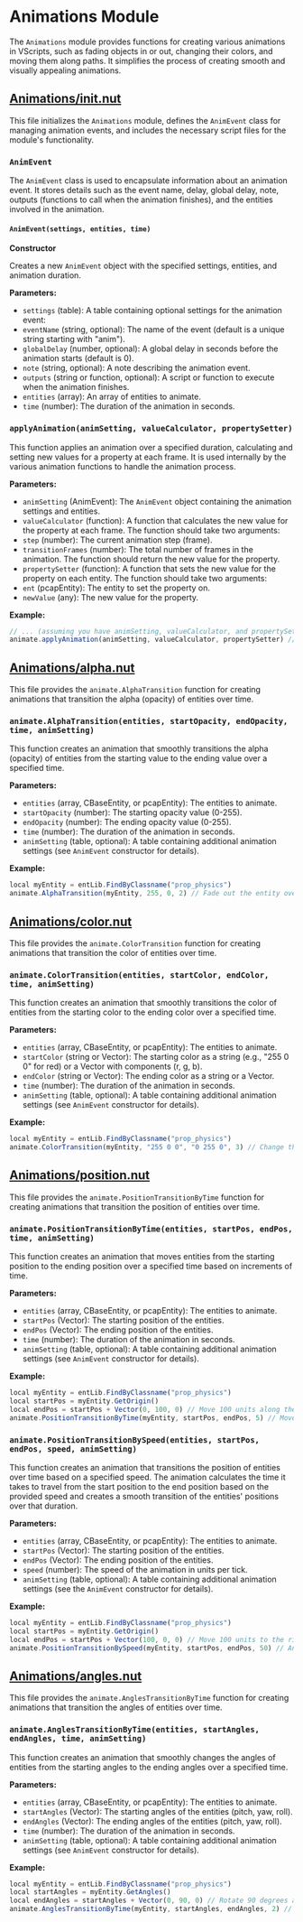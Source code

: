 # Animations Module

The `Animations` module provides functions for creating various animations in VScripts, such as fading objects in or out, changing their colors, and moving them along paths. It simplifies the process of creating smooth and visually appealing animations.

## [Animations/init.nut](init.nut)

This file initializes the `Animations` module, defines the `AnimEvent` class for managing animation events, and includes the necessary script files for the module's functionality.

### `AnimEvent`

The `AnimEvent` class is used to encapsulate information about an animation event. It stores details such as the event name, delay, global delay, note, outputs (functions to call when the animation finishes), and the entities involved in the animation.

#### `AnimEvent(settings, entities, time)`

**Constructor**

Creates a new `AnimEvent` object with the specified settings, entities, and animation duration.

**Parameters:**

* `settings` (table): A table containing optional settings for the animation event:
* `eventName` (string, optional): The name of the event (default is a unique string starting with "anim").
* `globalDelay` (number, optional): A global delay in seconds before the animation starts (default is 0).
* `note` (string, optional): A note describing the animation event.
* `outputs` (string or function, optional): A script or function to execute when the animation finishes.
* `entities` (array): An array of entities to animate.
* `time` (number): The duration of the animation in seconds.

### `applyAnimation(animSetting, valueCalculator, propertySetter)`

This function applies an animation over a specified duration, calculating and setting new values for a property at each frame. It is used internally by the various animation functions to handle the animation process.

**Parameters:**

* `animSetting` (AnimEvent): The `AnimEvent` object containing the animation settings and entities.
* `valueCalculator` (function): A function that calculates the new value for the property at each frame. The function should take two arguments:
* `step` (number): The current animation step (frame).
* `transitionFrames` (number): The total number of frames in the animation.
The function should return the new value for the property.
* `propertySetter` (function): A function that sets the new value for the property on each entity. The function should take two arguments:
* `ent` (pcapEntity): The entity to set the property on.
* `newValue` (any): The new value for the property.

**Example:**

```js
// ... (assuming you have animSetting, valueCalculator, and propertySetter defined)
animate.applyAnimation(animSetting, valueCalculator, propertySetter) // Apply the animation
```

## [Animations/alpha.nut](alpha.nut)

This file provides the `animate.AlphaTransition` function for creating animations that transition the alpha (opacity) of entities over time.

### `animate.AlphaTransition(entities, startOpacity, endOpacity, time, animSetting)`

This function creates an animation that smoothly transitions the alpha (opacity) of entities from the starting value to the ending value over a specified time.

**Parameters:**

* `entities` (array, CBaseEntity, or pcapEntity): The entities to animate.
* `startOpacity` (number): The starting opacity value (0-255).
* `endOpacity` (number): The ending opacity value (0-255).
* `time` (number): The duration of the animation in seconds.
* `animSetting` (table, optional): A table containing additional animation settings (see `AnimEvent` constructor for details).

**Example:**

```js
local myEntity = entLib.FindByClassname("prop_physics")
animate.AlphaTransition(myEntity, 255, 0, 2) // Fade out the entity over 2 seconds
```

## [Animations/color.nut](color.nut)

This file provides the `animate.ColorTransition` function for creating animations that transition the color of entities over time.

### `animate.ColorTransition(entities, startColor, endColor, time, animSetting)`

This function creates an animation that smoothly transitions the color of entities from the starting color to the ending color over a specified time.

**Parameters:**

* `entities` (array, CBaseEntity, or pcapEntity): The entities to animate.
* `startColor` (string or Vector): The starting color as a string (e.g., "255 0 0" for red) or a Vector with components (r, g, b).
* `endColor` (string or Vector): The ending color as a string or a Vector.
* `time` (number): The duration of the animation in seconds.
* `animSetting` (table, optional): A table containing additional animation settings (see `AnimEvent` constructor for details).

**Example:**

```js
local myEntity = entLib.FindByClassname("prop_physics")
animate.ColorTransition(myEntity, "255 0 0", "0 255 0", 3) // Change the entity's color from red to green over 3 seconds
```

## [Animations/position.nut](position.nut)

This file provides the `animate.PositionTransitionByTime` function for creating animations that transition the position of entities over time.

### `animate.PositionTransitionByTime(entities, startPos, endPos, time, animSetting)`

This function creates an animation that moves entities from the starting position to the ending position over a specified time based on increments of time.

**Parameters:**

* `entities` (array, CBaseEntity, or pcapEntity): The entities to animate.
* `startPos` (Vector): The starting position of the entities.
* `endPos` (Vector): The ending position of the entities.
* `time` (number): The duration of the animation in seconds.
* `animSetting` (table, optional): A table containing additional animation settings (see `AnimEvent` constructor for details).

**Example:**

```js
local myEntity = entLib.FindByClassname("prop_physics")
local startPos = myEntity.GetOrigin()
local endPos = startPos + Vector(0, 100, 0) // Move 100 units along the Y axis
animate.PositionTransitionByTime(myEntity, startPos, endPos, 5) // Move the entity over 5 seconds
```

### `animate.PositionTransitionBySpeed(entities, startPos, endPos, speed, animSetting)`

This function creates an animation that transitions the position of entities over time based on a specified speed. The animation calculates the time it takes to travel from the start position to the end position based on the provided speed and creates a smooth transition of the entities' positions over that duration.

**Parameters:**

* `entities` (array, CBaseEntity, or pcapEntity): The entities to animate.
* `startPos` (Vector): The starting position of the entities.
* `endPos` (Vector): The ending position of the entities.
* `speed` (number): The speed of the animation in units per tick.
* `animSetting` (table, optional): A table containing additional animation settings (see the `AnimEvent` constructor for details).

**Example:**

```js
local myEntity = entLib.FindByClassname("prop_physics")
local startPos = myEntity.GetOrigin()
local endPos = startPos + Vector(100, 0, 0) // Move 100 units to the right
animate.PositionTransitionBySpeed(myEntity, startPos, endPos, 50) // Animate the movement over time with a speed of 50 units per tick
```

## [Animations/angles.nut](angles.nut)

This file provides the `animate.AnglesTransitionByTime` function for creating animations that transition the angles of entities over time.

### `animate.AnglesTransitionByTime(entities, startAngles, endAngles, time, animSetting)`

This function creates an animation that smoothly changes the angles of entities from the starting angles to the ending angles over a specified time.

**Parameters:**

* `entities` (array, CBaseEntity, or pcapEntity): The entities to animate.
* `startAngles` (Vector): The starting angles of the entities (pitch, yaw, roll).
* `endAngles` (Vector): The ending angles of the entities (pitch, yaw, roll).
* `time` (number): The duration of the animation in seconds.
* `animSetting` (table, optional): A table containing additional animation settings (see `AnimEvent` constructor for details).

**Example:**

```js
local myEntity = entLib.FindByClassname("prop_physics")
local startAngles = myEntity.GetAngles()
local endAngles = startAngles + Vector(0, 90, 0) // Rotate 90 degrees around the Y axis
animate.AnglesTransitionByTime(myEntity, startAngles, endAngles, 2) // Rotate the entity over 2 seconds
```